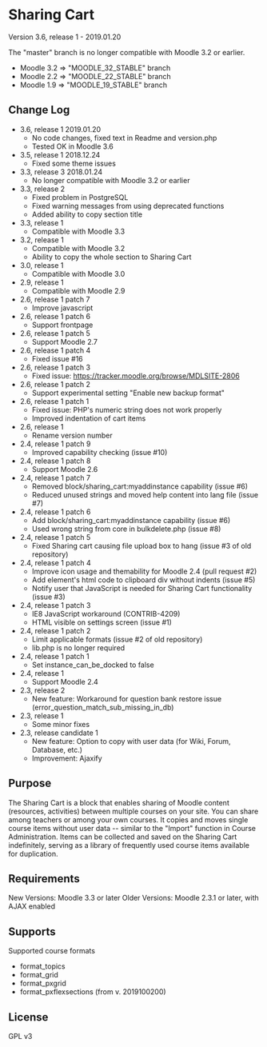 Sharing Cart
============

Version 3.6, release 1 - 2019.01.20

The "master" branch is no longer compatible with Moodle 3.2 or earlier.

* Moodle 3.2 => "MOODLE_32_STABLE" branch
* Moodle 2.2 => "MOODLE_22_STABLE" branch
* Moodle 1.9 => "MOODLE_19_STABLE" branch

Change Log
----------
* 3.6, release 1    2019.01.20
  * No code changes, fixed text in Readme and version.php
  * Tested OK in Moodle 3.6
* 3.5, release 1    2018.12.24
  * Fixed some theme issues
* 3.3, release 3    2018.01.24
  * No longer compatible with Moodle 3.2 or earlier
* 3.3, release 2
  * Fixed problem in PostgreSQL
  * Fixed warning messages from using deprecated functions
  * Added ability to copy section title
* 3.3, release 1
  * Compatible with Moodle 3.3
* 3.2, release 1
  * Compatible with Moodle 3.2
  * Ability to copy the whole section to Sharing Cart 
* 3.0, release 1
  * Compatible with Moodle 3.0
* 2.9, release 1
  * Compatible with Moodle 2.9
* 2.6, release 1 patch 7
  * Improve javascript
* 2.6, release 1 patch 6
  * Support frontpage
* 2.6, release 1 patch 5
  * Support Moodle 2.7
* 2.6, release 1 patch 4
  * Fixed issue #16
* 2.6, release 1 patch 3
  * Fixed issue: https://tracker.moodle.org/browse/MDLSITE-2806
* 2.6, release 1 patch 2
  * Support experimental setting "Enable new backup format"
* 2.6, release 1 patch 1
  * Fixed issue: PHP's numeric string does not work properly
  * Improved indentation of cart items
* 2.6, release 1
  * Rename version number
* 2.4, release 1 patch 9
  * Improved capability checking (issue #10)
* 2.4, release 1 patch 8
  * Support Moodle 2.6
* 2.4, release 1 patch 7
  * Removed block/sharing_cart:myaddinstance capability (issue #6)
  * Reduced unused strings and moved help content into lang file (issue #7)
* 2.4, release 1 patch 6
  * Add block/sharing_cart:myaddinstance capability (issue #6)
  * Used wrong string from core in bulkdelete.php (issue #8)
* 2.4, release 1 patch 5
  * Fixed Sharing cart causing file upload box to hang (issue #3 of old repository)
* 2.4, release 1 patch 4
  * Improve icon usage and themability for Moodle 2.4 (pull request #2)
  * Add element's html code to clipboard div without indents (issue #5)
  * Notify user that JavaScript is needed for Sharing Cart functionality (issue #3)
* 2.4, release 1 patch 3
  * IE8 JavaScript workaround (CONTRIB-4209)
  * HTML visible on settings screen (issue #1)
* 2.4, release 1 patch 2
  * Limit applicable formats (issue #2 of old repository)
  * lib.php is no longer required
* 2.4, release 1 patch 1
  * Set instance_can_be_docked to false
* 2.4, release 1
  * Support Moodle 2.4
* 2.3, release 2
  * New feature: Workaround for question bank restore issue (error_question_match_sub_missing_in_db)
* 2.3, release 1
  * Some minor fixes
* 2.3, release candidate 1
  * New feature: Option to copy with user data (for Wiki, Forum, Database, etc.)
  * Improvement: Ajaxify


Purpose
-------

The Sharing Cart is a block that enables sharing of Moodle content
(resources, activities) between multiple courses on your site.
You can share among teachers or among your own courses.
It copies and moves single course items without user data
-- similar to the "Import" function in Course Administration.
Items can be collected and saved on the Sharing Cart indefinitely,
serving as a library of frequently used course items available for duplication.


Requirements
------------
New Versions:  Moodle 3.3 or later
Older Versions: Moodle 2.3.1 or later, with AJAX enabled

Supports
------------
Supported course formats
* format_topics
* format_grid
* format_pxgrid
* format_pxflexsections (from v. 2019100200)

License
-------

GPL v3
